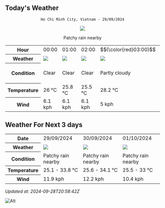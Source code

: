 ## Today's Weather
<div align="center">

`Ho Chi Minh City, Vietnam - 29/09/2024`

<img src="https://cdn.weatherapi.com/weather/64x64/day/176.png"/>

Patchy rain nearby

</div>


<table>
    <tr>
        <th>Hour</th>
          <td>00:00</div>   <td>01:00</div>   <td>02:00</div>   <td>$${\color{red}03:00}$$</td>   <td>04:00</div>   <td>05:00</div>   <td>06:00</div>   <td>07:00</div>   <td>08:00</div>   <td>09:00</div>   <td>10:00</div>   <td>11:00</div>   <td>12:00</div>   <td>13:00</div>   <td>14:00</div>   <td>15:00</div>   <td>16:00</div>   <td>17:00</div>   <td>18:00</div>   <td>19:00</div>   <td>20:00</div>   <td>21:00</div>   <td>22:00</div>   <td>23:00</div> 
    </tr>
    <tr>
        <th>Weather</th>
        <td><img src="https://cdn.weatherapi.com/weather/64x64/night/113.png"></img></td><td><img src="https://cdn.weatherapi.com/weather/64x64/night/113.png"></img></td><td><img src="https://cdn.weatherapi.com/weather/64x64/night/113.png"></img></td><td><img src="https://cdn.weatherapi.com/weather/64x64/night/116.png"></img></td><td><img src="https://cdn.weatherapi.com/weather/64x64/night/113.png"></img></td><td><img src="https://cdn.weatherapi.com/weather/64x64/night/113.png"></img></td><td><img src="https://cdn.weatherapi.com/weather/64x64/day/113.png"></img></td><td><img src="https://cdn.weatherapi.com/weather/64x64/day/113.png"></img></td><td><img src="https://cdn.weatherapi.com/weather/64x64/day/113.png"></img></td><td><img src="https://cdn.weatherapi.com/weather/64x64/day/116.png"></img></td><td><img src="https://cdn.weatherapi.com/weather/64x64/day/176.png"></img></td><td><img src="https://cdn.weatherapi.com/weather/64x64/day/176.png"></img></td><td><img src="https://cdn.weatherapi.com/weather/64x64/day/353.png"></img></td><td><img src="https://cdn.weatherapi.com/weather/64x64/day/176.png"></img></td><td><img src="https://cdn.weatherapi.com/weather/64x64/day/116.png"></img></td><td><img src="https://cdn.weatherapi.com/weather/64x64/day/263.png"></img></td><td><img src="https://cdn.weatherapi.com/weather/64x64/day/176.png"></img></td><td><img src="https://cdn.weatherapi.com/weather/64x64/day/176.png"></img></td><td><img src="https://cdn.weatherapi.com/weather/64x64/night/119.png"></img></td><td><img src="https://cdn.weatherapi.com/weather/64x64/night/119.png"></img></td><td><img src="https://cdn.weatherapi.com/weather/64x64/night/176.png"></img></td><td><img src="https://cdn.weatherapi.com/weather/64x64/night/122.png"></img></td><td><img src="https://cdn.weatherapi.com/weather/64x64/night/116.png"></img></td><td><img src="https://cdn.weatherapi.com/weather/64x64/night/116.png"></img></td>
    </tr>
    <tr>
        <th>Condition</th>
        <td width="200px">Clear </td><td width="200px">Clear </td><td width="200px">Clear </td><td width="200px">Partly cloudy</td><td width="200px">Clear </td><td width="200px">Clear </td><td width="200px">Sunny</td><td width="200px">Sunny</td><td width="200px">Sunny</td><td width="200px">Partly Cloudy </td><td width="200px">Patchy rain nearby</td><td width="200px">Patchy rain nearby</td><td width="200px">Light rain shower</td><td width="200px">Patchy rain nearby</td><td width="200px">Partly Cloudy </td><td width="200px">Patchy light drizzle</td><td width="200px">Patchy rain nearby</td><td width="200px">Patchy rain nearby</td><td width="200px">Cloudy </td><td width="200px">Cloudy </td><td width="200px">Patchy rain nearby</td><td width="200px">Overcast </td><td width="200px">Partly Cloudy </td><td width="200px">Partly Cloudy </td>
    </tr>
    <tr>
        <th>Temperature</th>
        <td>26 °C</td><td>25.8 °C</td><td>25.5 °C</td><td>28.2 °C</td><td>25.2 °C</td><td>25.1 °C</td><td>25.2 °C</td><td>26.5 °C</td><td>28.4 °C</td><td>30.1 °C</td><td>31.7 °C</td><td>32.8 °C</td><td>33.3 °C</td><td>33.7 °C</td><td>33.8 °C</td><td>32.8 °C</td><td>32.1 °C</td><td>31.1 °C</td><td>30.3 °C</td><td>29.5 °C</td><td>29.1 °C</td><td>28.5 °C</td><td>27.9 °C</td><td>27.4 °C</td>
    </tr>
    <tr>
        <th>Wind</th>
        <td>6.1 kph</td><td>6.1 kph</td><td>6.1 kph</td><td>5 kph</td><td>4 kph</td><td>2.9 kph</td><td>2.5 kph</td><td>2.5 kph</td><td>2.5 kph</td><td>2.9 kph</td><td>4.3 kph</td><td>5.8 kph</td><td>7.6 kph</td><td>9.7 kph</td><td>11.9 kph</td><td>10.1 kph</td><td>7.2 kph</td><td>4.7 kph</td><td>4.7 kph</td><td>6.5 kph</td><td>7.9 kph</td><td>9.7 kph</td><td>10.4 kph</td><td>10.4 kph</td>
    </tr>
</table>


## Weather For Next 3 days


<table>
    <tr>
        <th>Date</th>
        <td>29/09/2024</td><td>30/09/2024</td><td>01/10/2024</td>
    </tr>
    <tr>
        <th>Weather</th>
        <td><img src="https://cdn.weatherapi.com/weather/64x64/day/176.png"></img></td><td><img src="https://cdn.weatherapi.com/weather/64x64/day/176.png"></img></td><td><img src="https://cdn.weatherapi.com/weather/64x64/day/176.png"></img></td>
    </tr>
    <tr>
        <th>Condition</th>
        <td width="200px">Patchy rain nearby</td><td width="200px">Patchy rain nearby</td><td width="200px">Patchy rain nearby</td>
    </tr>
    <tr>
        <th>Temperature</th>
        <td>25.1 -  33.8 °C</td><td>25.6 -  34.1 °C</td><td>25.5 -  33 °C</td>
    </tr>
    <tr>
        <th>Wind</th>
        <td>11.9 kph</td><td>12.2 kph</td><td>10.4 kph</td>
    </tr>
</table>


*Updated at: 2024-09-28T20:58:42Z*

![Alt](https://repobeats.axiom.co/api/embed/7d451ae2cdef1648d2e14e5cc714356b2ebae209.svg "Repobeats analytics image")